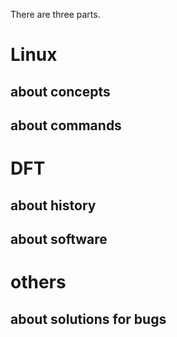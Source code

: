 There are three parts.

# Linux
## about concepts
## about commands
# DFT
## about history
## about software
# others
## about solutions for bugs
